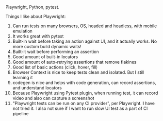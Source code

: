Playwright, Python, pytest.

Things I like about Playwright:
1. Can run tests on many browsers, OS, headed and headless, with mobile emulation
2. It works great with pytest
3. Built-in wait before taking an action against UI, and it actually works. No more custom build dynamic waits!
4. Built-it wait before performing an assertion
5. Good amount of built-in locators
6. Good amount of auto-retrying assertions that remove flakines
7. Good list of basic actions (click, hover, fill)
8. Browser Context is nice to keep tests clean and isolated. But I still learning it
9. codegen is nice and helps with code generation, can record assertions, and understand locators
10. Because Playwright using Pytest plugin, when running test, it can record video and also can capture a screenshot
11. "Playwright tests can be run on any CI provider", per Playwright. I have not tried it. I also not sure if I want to run slow UI test as a part of CI pipeline